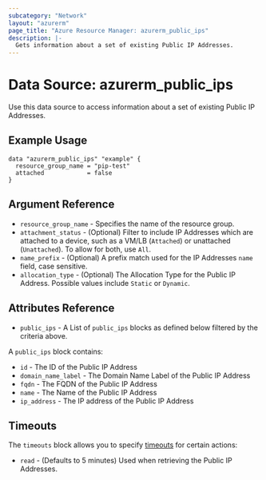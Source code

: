 ```yaml
---
subcategory: "Network"
layout: "azurerm"
page_title: "Azure Resource Manager: azurerm_public_ips"
description: |-
  Gets information about a set of existing Public IP Addresses.
---
```


# Data Source: azurerm_public_ips

Use this data source to access information about a set of existing Public IP Addresses.

## Example Usage

```hcl
data "azurerm_public_ips" "example" {
  resource_group_name = "pip-test"
  attached            = false
}
```

## Argument Reference

* `resource_group_name` - Specifies the name of the resource group.
* `attachment_status` - (Optional) Filter to include IP Addresses which are attached to a device, such as a VM/LB (`Attached`) or unattached (`Unattached`). To allow for both, use `All`.
* `name_prefix` - (Optional) A prefix match used for the IP Addresses `name` field, case sensitive.
* `allocation_type` - (Optional) The Allocation Type for the Public IP Address. Possible values include `Static` or `Dynamic`.

## Attributes Reference

* `public_ips` - A List of `public_ips` blocks as defined below filtered by the criteria above.

A `public_ips` block contains:

* `id` - The ID of the Public IP Address
* `domain_name_label` - The Domain Name Label of the Public IP Address
* `fqdn` - The FQDN of the Public IP Address
* `name` - The Name of the Public IP Address
* `ip_address` - The IP address of the Public IP Address

## Timeouts

The `timeouts` block allows you to specify [timeouts](https://www.terraform.io/docs/configuration/resources.html#timeouts) for certain actions:

* `read` - (Defaults to 5 minutes) Used when retrieving the Public IP Addresses.
